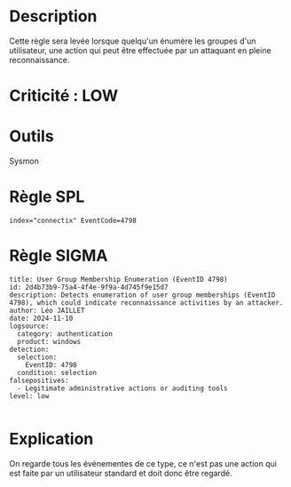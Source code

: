 # Description

Cette règle sera levée lorsque quelqu'un énumère les groupes d'un utilisateur, une action qui peut être effectuée par un attaquant en pleine reconnaissance.

# Criticité : **LOW**

# Outils

Sysmon

# Règle SPL

```
index="connectix" EventCode=4798
```

# Règle SIGMA

```
title: User Group Membership Enumeration (EventID 4798)
id: 2d4b73b9-75a4-4f4e-9f9a-4d745f9e15d7
description: Detects enumeration of user group memberships (EventID 4798), which could indicate reconnaissance activities by an attacker.
author: Léo JAILLET
date: 2024-11-10
logsource:
  category: authentication
  product: windows
detection:
  selection:
    EventID: 4798
  condition: selection
falsepositives:
  - Legitimate administrative actions or auditing tools
level: low


```

# Explication

On regarde tous les événementes de ce type, ce n'est pas une action qui est faite par un utilisateur standard et doit donc être regardé.